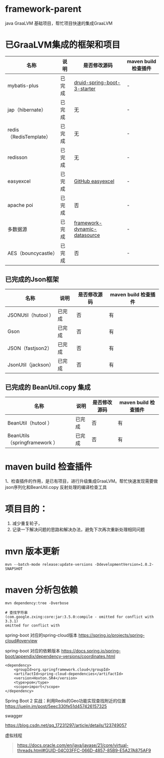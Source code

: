 # framework-parent 
java GraaLVM 基础项目，帮忙项目快速的集成GraaLVM


# 已GraaLVM集成的框架和项目
| 名称                   | 说明  | 是否修改源码                                                                        | maven build 检查插件 |
|----------------------|-----|-------------------------------------------------------------------------------|------------------|
| mybatis-plus         | 已完成 | [druid-spring-boot-3-starter](druid-spring-boot-3-starter)                    | -                |
| jap（hibernate）       | 已完成 | 无                                                                             | -                |
| redis（RedisTemplate） | 已完成 | 无                                                                             | -                |
| redisson             | 已完成 | 无                                                                             | -                |
| easyexcel            | 已完成 | [GitHub easyexcel](https://github.com/graalvm-samples/easyexcel) <br/>        | -                |
| apache poi           | 已完成 | 否                                                                             | -                |
| 多数据源                 | 已完成 | [framework-dynamic-datasource](framework-data%2Fframework-dynamic-datasource) | -                |
| AES（bouncycastle）    | 已完成 | 否                                                                             | -                |

## 已完成的Json框架
| 名称                  | 说明  | 是否修改源码 | maven build 检查插件 |
|---------------------|-----|--------|------------------|
| JSONUtil（hutool   ） | 已完成 | 否      | 有                |
| Gson                | 已完成 | 否      | 有                |
| JSON（fastjson2）     | 已完成 | 否      | 有                |
| JsonUtil（jackson）   | 已完成 | 否      | 有                |

## 已完成的 BeanUtil.copy 集成
| 名称                            | 说明  | 是否修改源码 | maven build 检查插件 |
|-------------------------------|-----|--------|------------------|
| BeanUtil（hutool   ）           | 已完成 | 否      | 有                |
| BeanUtils（springframework   ） | 已完成 | 否      | 有                |

# maven build 检查插件
1、检查插件的作用，是已有项目，进行升级集成GraaLVM。帮忙快速发现需要做json序列化和BeanUtil.copy 反射处理的编译检查工具


# 项目目的：
1. 减少重复轮子，
2. 记录一下解决问题的思路和解决办法，避免下次再次重新处理相同问题


# mvn 版本更新
```
mvn --batch-mode release:update-versions -DdevelopmentVersion=1.0.2-SNAPSHOT
```

# maven 分析包依赖
```shell
mvn dependency:tree -Dverbose

# 查找字符串
(com.google.zxing:core:jar:3.5.0:compile - omitted for conflict with 3.3.1)
omitted for conflict with
```

spring-boot 对应的spring-cloud版本 https://spring.io/projects/spring-cloud#overview

spring-boot 对应的依赖版本
https://docs.spring.io/spring-boot/appendix/dependency-versions/coordinates.html

```
<dependency>
    <groupId>org.springframework.cloud</groupId>
    <artifactId>spring-cloud-dependencies</artifactId>
    <version>Hoxton.SR4</version>
    <type>pom</type>
    <scope>import</scope>
</dependency>
```

Spring Boot 2 实战：利用Redis的Geo功能实现查找附近的位置
https://juejin.im/post/5eec330fe51d457426157325

swagger

https://blog.csdn.net/qq_17231297/article/details/123749057


虚拟线程
> https://docs.oracle.com/en/java/javase/21/core/virtual-threads.html#GUID-04C03FFC-066D-4857-85B9-E5A27A875AF9